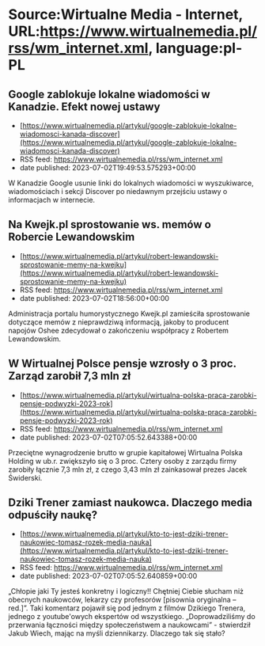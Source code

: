 # Source:Wirtualne Media - Internet, URL:https://www.wirtualnemedia.pl/rss/wm_internet.xml, language:pl-PL

## Google zablokuje lokalne wiadomości w Kanadzie. Efekt nowej ustawy
 - [https://www.wirtualnemedia.pl/artykul/google-zablokuje-lokalne-wiadomosci-kanada-discover](https://www.wirtualnemedia.pl/artykul/google-zablokuje-lokalne-wiadomosci-kanada-discover)
 - RSS feed: https://www.wirtualnemedia.pl/rss/wm_internet.xml
 - date published: 2023-07-02T19:49:53.575293+00:00

W Kanadzie Google usunie linki do lokalnych wiadomości w wyszukiwarce, wiadomościach i sekcji Discover po niedawnym przejściu ustawy o informacjach w internecie.

## Na Kwejk.pl sprostowanie ws. memów o Robercie Lewandowskim
 - [https://www.wirtualnemedia.pl/artykul/robert-lewandowski-sprostowanie-memy-na-kwejku](https://www.wirtualnemedia.pl/artykul/robert-lewandowski-sprostowanie-memy-na-kwejku)
 - RSS feed: https://www.wirtualnemedia.pl/rss/wm_internet.xml
 - date published: 2023-07-02T18:56:00+00:00

Administracja portalu humorystycznego Kwejk.pl zamieściła sprostowanie dotyczące memów z nieprawdziwą informacją, jakoby to producent napojów Oshee zdecydował o zakończeniu współpracy z Robertem Lewandowskim.

## W Wirtualnej Polsce pensje wzrosły o 3 proc. Zarząd zarobił 7,3 mln zł
 - [https://www.wirtualnemedia.pl/artykul/wirtualna-polska-praca-zarobki-pensje-podwyzki-2023-rok](https://www.wirtualnemedia.pl/artykul/wirtualna-polska-praca-zarobki-pensje-podwyzki-2023-rok)
 - RSS feed: https://www.wirtualnemedia.pl/rss/wm_internet.xml
 - date published: 2023-07-02T07:05:52.643388+00:00

Przeciętne wynagrodzenie brutto w grupie kapitałowej Wirtualna Polska Holding w ub.r. zwiększyło się o 3 proc. Cztery osoby z zarządu firmy zarobiły łącznie 7,3 mln zł, z czego 3,43 mln zł zainkasował prezes Jacek Świderski.

## Dziki Trener zamiast naukowca. Dlaczego media odpuściły naukę?
 - [https://www.wirtualnemedia.pl/artykul/kto-to-jest-dziki-trener-naukowiec-tomasz-rozek-media-nauka](https://www.wirtualnemedia.pl/artykul/kto-to-jest-dziki-trener-naukowiec-tomasz-rozek-media-nauka)
 - RSS feed: https://www.wirtualnemedia.pl/rss/wm_internet.xml
 - date published: 2023-07-02T07:05:52.640859+00:00

„Chłopie jaki Ty jesteś konkretny i logiczny!! Chętniej Ciebie słucham niż obecnych naukowców, lekarzy czy profesorów [pisownia oryginalna – red.]”. Taki komentarz pojawił się pod jednym z filmów Dzikiego Trenera, jednego z youtube'owych ekspertów od wszystkiego. „Doprowadziliśmy do przerwania łączności między społeczeństwem a naukowcami” - stwierdził Jakub Wiech, mając na myśli dziennikarzy. Dlaczego tak się stało?

